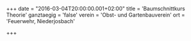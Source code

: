 +++
date = "2016-03-04T20:00:00.001+02:00"
title = 'Baumschnittkurs Theorie'
ganztaegig = 'false'
verein = 'Obst- und Gartenbauverein'
ort = 'Feuerwehr, Niederjosbach'

+++

      